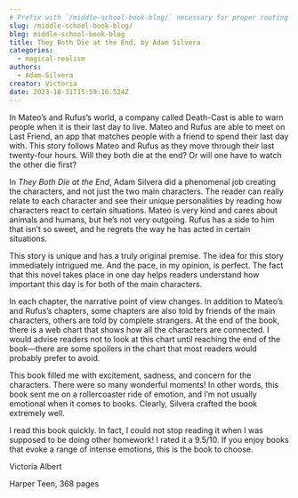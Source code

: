 ```yaml
---
# Prefix with `/middle-school-book-blog/` necessary for proper routing
slug: /middle-school-book-blog/
blog: middle-school-book-blog
title: They Both Die at the End, by Adam Silvera
categories:
  - magical-realism
authors:
  - Adam-Silvera
creator: Victoria
date: 2023-10-31T15:59:16.524Z
---
```

In Mateo’s and Rufus’s world, a company called Death-Cast is able to warn people when it is their last day to live. Mateo and Rufus are able to meet on Last Friend, an app that matches people with a friend to spend their last day with. This story follows Mateo and Rufus as they move through their last twenty-four hours. Will they both die at the end? Or will one have to watch the other die first? 



In *They Both Die at the End*, Adam Silvera did a phenomenal job creating the characters, and not just the two main characters. The reader can really relate to each character and see their unique personalities by reading how characters react to certain situations. Mateo is very kind and cares about animals and humans, but he’s not very outgoing. Rufus has a side to him that isn’t so sweet, and he regrets the way he has acted in certain situations. 



This story is unique and has a truly original premise. The idea for this story immediately intrigued me. And the pace, in my opinion, is perfect. The fact that this novel takes place in one day helps readers understand how important this day is for both of the main characters.



In each chapter, the narrative point of view changes. In addition to Mateo’s and Rufus’s chapters, some chapters are also told by friends of the main characters, others are told by complete strangers. At the end of the book, there is a web chart that shows how all the characters are connected. I would advise readers not to look at this chart until reaching the end of the book—there are some spoilers in the chart that most readers would probably prefer to avoid.



This book filled me with excitement, sadness, and concern for the characters. There were so many wonderful moments! In other words, this book sent me on a rollercoaster ride of emotion, and I’m not usually emotional when it comes to books. Clearly, Silvera crafted the book extremely well. 



I read this book quickly. In fact, I could not stop reading it when I was supposed to be doing other homework! I rated it a 9.5/10. If you enjoy books that evoke a range of intense emotions, this is the book to choose. 



Victoria Albert



Harper Teen, 368 pages
